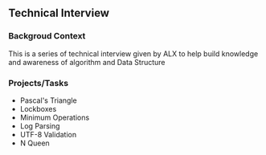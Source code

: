 ## Technical Interview

### Backgroud Context
This is a series of technical interview given by ALX to help build knowledge and awareness of algorithm and Data Structure

### Projects/Tasks
- Pascal's Triangle
- Lockboxes
- Minimum Operations
- Log Parsing
- UTF-8 Validation
- N Queen
